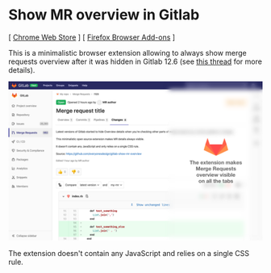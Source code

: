 # Show MR overview in Gitlab

[ [Chrome Web Store](https://chrome.google.com/webstore/detail/adcohnmhebigjjccdakaainnjbnehchl) ]
[ [Firefox Browser Add-ons](https://addons.mozilla.org/en-US/firefox/addon/show-mr-overview-in-gitlab/) ]

This is a minimalistic browser extension allowing to always show merge requests overview after it was hidden in Gitlab 12.6 (see [this thread](https://gitlab.com/gitlab-org/gitlab/issues/36125) for more details).

![Screenshot: the extension makes Merge Requests overview visible on all the tabs](screenshot.png "Screenshot")

The extension doesn't contain any JavaScript and relies on a single CSS rule.
